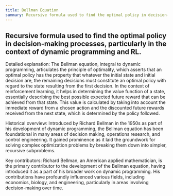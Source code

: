 ```yaml
---
title: Bellman Equation
summary: Recursive formula used to find the optimal policy in decision-making processes, particularly in the context of dynamic programming and RL.
---
```

## Recursive formula used to find the optimal policy in decision-making processes, particularly in the context of dynamic programming and RL.

Detailed explanation: The Bellman equation, integral to dynamic programming, articulates the principle of optimality, which asserts that an optimal policy has the property that whatever the initial state and initial decision are, the remaining decisions must constitute an optimal policy with regard to the state resulting from the first decision. In the context of reinforcement learning, it helps in determining the value function of a state, essentially describing the best possible expected future reward that can be achieved from that state. This value is calculated by taking into account the immediate reward from a chosen action and the discounted future rewards received from the next state, which is determined by the policy followed.

Historical overview: Introduced by Richard Bellman in the 1950s as part of his development of dynamic programming, the Bellman equation has been foundational in many areas of decision making, operations research, and control engineering. It gained prominence as it laid the groundwork for solving complex optimization problems by breaking them down into simpler, recursive subproblems.

Key contributors: Richard Bellman, an American applied mathematician, is the primary contributor to the development of the Bellman equation, having introduced it as a part of his broader work on dynamic programming. His contributions have profoundly influenced various fields, including economics, biology, and engineering, particularly in areas involving decision-making over time.